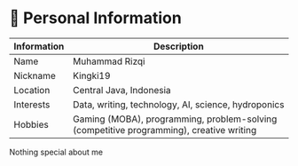 # 👤 Personal Information
| Information | Description |
| ----------- | ----------- |
| Name | Muhammad Rizqi |
| Nickname | Kingki19 |
| Location | Central Java, Indonesia |
| Interests | Data, writing, technology, AI, science, hydroponics |
| Hobbies | Gaming (MOBA), programming, problem-solving (competitive programming), creative writing | 

Nothing special about me
<!--
**Kingki19/Kingki19** is a ✨ _special_ ✨ repository because its `README.md` (this file) appears on your GitHub profile.

Here are some ideas to get you started:

- 🔭 I’m currently working on ...
- 🌱 I’m currently learning ...
- 👯 I’m looking to collaborate on ...
- 🤔 I’m looking for help with ...
- 💬 Ask me about ...
- 📫 How to reach me: ...
- 😄 Pronouns: ...
- ⚡ Fun fact: ...
-->

